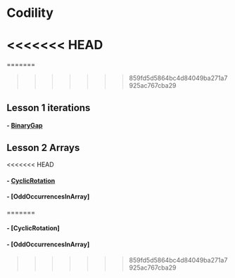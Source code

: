 
# Codility
<<<<<<< HEAD
=========================================
=======
>>>>>>> 859fd5d5864bc4d84049ba271a7925ac767cba29

Lesson 1 iterations
-----------------------------------------
#### - [BinaryGap](https://app.codility.com/demo/results/trainingH33AY2-FRT/)


Lesson 2 Arrays
-----------------------------------------
<<<<<<< HEAD
#### - [CyclicRotation](https://app.codility.com/demo/results/training5FPUBP-YUB/)
#### - [OddOccurrencesInArray]
=======
#### - [CyclicRotation]
#### - [OddOccurrencesInArray]
>>>>>>> 859fd5d5864bc4d84049ba271a7925ac767cba29
